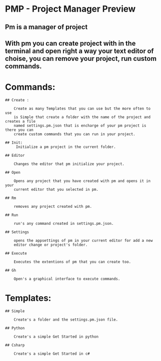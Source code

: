 # PMP - Project Manager Preview
## Pm is a manager of project

## With pm you can create project with in the terminal and open right a way your text editor of choise, you can remove your project, run custom commands. 

# Commands:

    ## Create :

        Create as many Templates that you can use but the more often to use
        is Simple that create a folder with the name of the project and creates a file
        named settings.pm.json that is encharge of your pm project is there you can
        create custom commands that you can run in your project.
    
    ## Init:
         Initialize a pm project in the current folder.

    ## Editor

        Changes the editor that pm initialize your project.
    
    ## Open
        
        Opens any project that you have created with pm and opens it in your 
        current editor that you selected in pm.

    ## Rm
        
        removes any project created with pm.

    ## Run
        
        run's any command created in settings.pm.json.

    ## Settings
        
        opens the appsettings of pm in your current editor for add a new 
        editor change or project's folder.

    ## Execute
        
        Executes the extentions of pm that you can create too.

    ## Gh
        
        Open's a graphical interface to execute commands.

# Templates: 

    ## Simple
        
        Create's a folder and the settings.pm.json file.

    ## Python
        
        Create's a simple Get Started in python

    ## Csharp
        
        Create's a simple Get Started in c#

